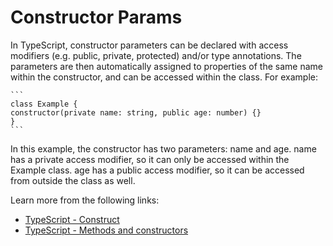 # Constructor Params

In TypeScript, constructor parameters can be declared with access modifiers (e.g. public, private, protected) and/or type annotations. The parameters are then automatically assigned to properties of the same name within the constructor, and can be accessed within the class. For example:

    ```
    class Example {
    constructor(private name: string, public age: number) {}
    }
    ```

In this example, the constructor has two parameters: name and age. name has a private access modifier, so it can only be accessed within the Example class. age has a public access modifier, so it can be accessed from outside the class as well.

Learn more from the following links:

- [TypeScript - Construct](https://www.typescriptlang.org/docs/handbook/2/classes.html#constructors)
- [TypeScript - Methods and constructors](https://www.youtube.com/watch?v=d9IJyMOmJoE)
